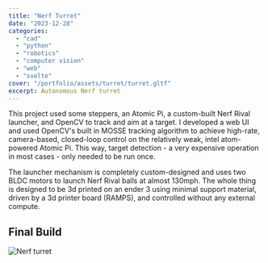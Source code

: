 ```yaml
---
title: "Nerf Turret"
date: "2023-12-28"
categories:
  - "cad"
  - "python"
  - "robotics"
  - "computer vision"
  - "web"
  - "svelte"
cover: "/portfolio/assets/turret/turret.gltf"
excerpt: Autonomous Nerf turret
---
```


This project used some steppers, an Atomic Pi, a custom-built Nerf Rival launcher, and OpenCV to track and aim at a target. I developed a web UI and used OpenCV's built in MOSSE tracking algorithm to achieve high-rate, camera-based, closed-loop control on the relatively weak, intel atom-powered Atomic Pi. This way, target detection - a very expensive operation in most cases - only needed to be run once.

The launcher mechanism is completely custom-designed and uses two BLDC motors to launch Nerf Rival balls at almost 130mph. The whole thing is designed to be 3d printed on an ender 3 using minimal support material, driven by a 3d printer board (RAMPS), and controlled without any external compute.

<model-viewer
  src="/portfolio/assets/turret/exploded/turret.gltf"
  environment-image="/portfolio/assets/environment.hdr"
  shadow-intensity="1"
  camera-controls
  touch-action="pan-y"
  orientation="0deg -90deg 0deg"
  class="w-full pb-[100%]"
/>

## Final Build
![Nerf turret](/portfolio/assets/turret/turret.png)